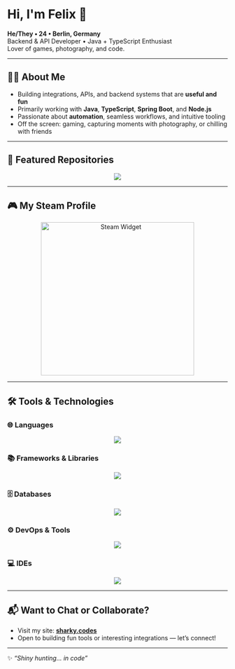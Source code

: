 # Hi, I'm Felix 👋

**He/They • 24 • Berlin, Germany**  
Backend & API Developer • Java + TypeScript Enthusiast  
Lover of games, photography, and code.

---

## 🧑‍💻 About Me

- Building integrations, APIs, and backend systems that are **useful and fun**  
- Primarily working with **Java**, **TypeScript**, **Spring Boot**, and **Node.js**  
- Passionate about **automation**, seamless workflows, and intuitive tooling  
- Off the screen: gaming, capturing moments with photography, or chilling with friends  

---

## 📌 Featured Repositories

<p align="center">
  <a href="https://github.com/felix-sharky/steam-widget">
    <img src="https://github-readme-stats.vercel.app/api/pin/?username=felix-sharky&repo=steam-widget&theme=dark" />
  </a>
  <!--<a href="https://github.com/teamspeak-bot/teamspeak-bot">
    <img src="https://github-readme-stats.vercel.app/api/pin/?username=teamspeak-bot&repo=teamspeak-bot&theme=dark" />
  </a>-->
</p>

---

## 🎮 My Steam Profile

<p align="center">
    <img src="https://steam-widget.com/widget/img?id=76561198120613721&gameList=TOP_GAMES_RECENT&purpose=github" alt="Steam Widget" width="350" />
</p>

---

## 🛠️ Tools & Technologies

### 🌐 Languages
<p align="center">
  <img src="https://skillicons.dev/icons?i=java,ts,js&theme=dark" />
</p>

### 📚 Frameworks & Libraries
<p align="center">
  <img src="https://skillicons.dev/icons?i=spring,nodejs,prisma&theme=dark" />
</p>

### 🗄️ Databases
<p align="center">
  <img src="https://skillicons.dev/icons?i=postgres,mysql&theme=dark" />
</p>

### ⚙️ DevOps & Tools
<p align="center">
  <img src="https://skillicons.dev/icons?i=git,github,gitlab,docker,postman&theme=dark" />
</p>

### 💻 IDEs
<p align="center">
  <img src="https://skillicons.dev/icons?i=idea,webstorm&theme=dark" />
</p>

---

## 📬 Want to Chat or Collaborate?

- Visit my site: **[sharky.codes](https://sharky.codes)**  
- Open to building fun tools or interesting integrations — let’s connect!

---

✨ *“Shiny hunting… in code”*
